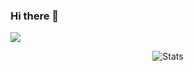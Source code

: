 ### Hi there 👋
<!-- 拜訪者的部分 -->
<a href="#">
  <img src="http://estruyf-github.azurewebsites.net/api/VisitorHit?user=TsengTofu&repo=github-visitors-badge&countColor=%237B1E7A">
</a>


<!-- 這邊還需要研究一下 -->
<p align="center">
<img align="center" alt="Stats" src="https://github-readme-stats.vercel.app/api?username=TsengTofu&show_icons=true&theme=dark&hide=issues&hide_border=true&hide_title=true&count_private=true" >
</p>

<!--
**TsengTofu/TsengTofu** is a ✨ _special_ ✨ repository because its `README.md` (this file) appears on your GitHub profile.

Here are some ideas to get you started:

- 🔭 I’m currently working on ...
- 🌱 I’m currently learning ...
- 👯 I’m looking to collaborate on ...
- 🤔 I’m looking for help with ...
- 💬 Ask me about ...
- 📫 How to reach me: ...
- 😄 Pronouns: ...
- ⚡ Fun fact: ...
-->
